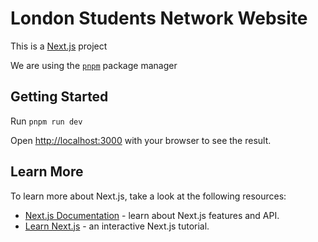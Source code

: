 # London Students Network Website

This is a [Next.js](https://nextjs.org) project 

We are using the [`pnpm`](https://pnpm.io/) package manager

## Getting Started

Run `pnpm run dev`

Open [http://localhost:3000](http://localhost:3000) with your browser to see the result.


## Learn More

To learn more about Next.js, take a look at the following resources:

- [Next.js Documentation](https://nextjs.org/docs) - learn about Next.js features and API.
- [Learn Next.js](https://nextjs.org/learn) - an interactive Next.js tutorial.

